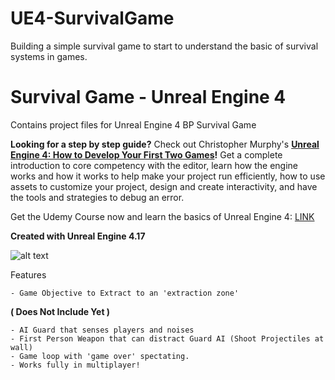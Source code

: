 # UE4-SurvivalGame
Building a simple survival game to start to understand the basic of survival systems in games.

# Survival Game - Unreal Engine 4

Contains project files for Unreal Engine 4 BP Survival Game

**Looking for a step by step guide?** Check out Christopher Murphy's **[Unreal Engine 4: How to Develop Your First Two Games](https://www.udemy.com/unreale4/)!** Get a complete introduction to core competency with the editor, learn how the engine works and how it works to help make your project run efficiently, how to use assets to customize your project, design and create interactivity, and have the tools and strategies to debug an error.

Get the Udemy Course now and learn the basics of Unreal Engine 4: [LINK](https://www.udemy.com/unreale4/)

**Created with Unreal Engine 4.17**

![alt text]()

Features

	- Game Objective to Extract to an 'extraction zone'
**( Does Not Include Yet )**

	- AI Guard that senses players and noises
	- First Person Weapon that can distract Guard AI (Shoot Projectiles at wall)
	- Game loop with 'game over' spectating.
	- Works fully in multiplayer!

